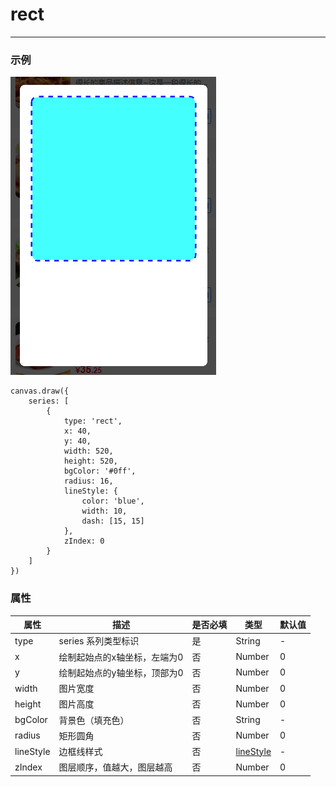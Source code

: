 # rect
*****

### 示例
![](../images/screenshot_1605710094252.png)
```
canvas.draw({
    series: [
        {
            type: 'rect',
            x: 40,
            y: 40,
            width: 520,
            height: 520,
            bgColor: '#0ff',
            radius: 16,
            lineStyle: {
                color: 'blue',
                width: 10,
                dash: [15, 15]
            },
            zIndex: 0
        }
    ]
})
```

### 属性
| 属性 | 描述 | 是否必填 | 类型 | 默认值|
| --- | --- | --- | --- | --- |
| type | series 系列类型标识 | 是 | String | - |
| x | 绘制起始点的x轴坐标，左端为0 | 否 | Number | 0 |
| y | 绘制起始点的y轴坐标，顶部为0 | 否 | Number | 0 |
| width | 图片宽度 | 否 | Number | 0 |
| height| 图片高度 | 否 | Number | 0 |
| bgColor | 背景色（填充色） | 否 | String | - |
| radius | 矩形圆角 | 否 | Number | 0 |
| lineStyle | 边框线样式 | 否 | [lineStyle](../通用对象/lineStyle.md) | - |
| zIndex | 图层顺序，值越大，图层越高 | 否 | Number | 0 |
